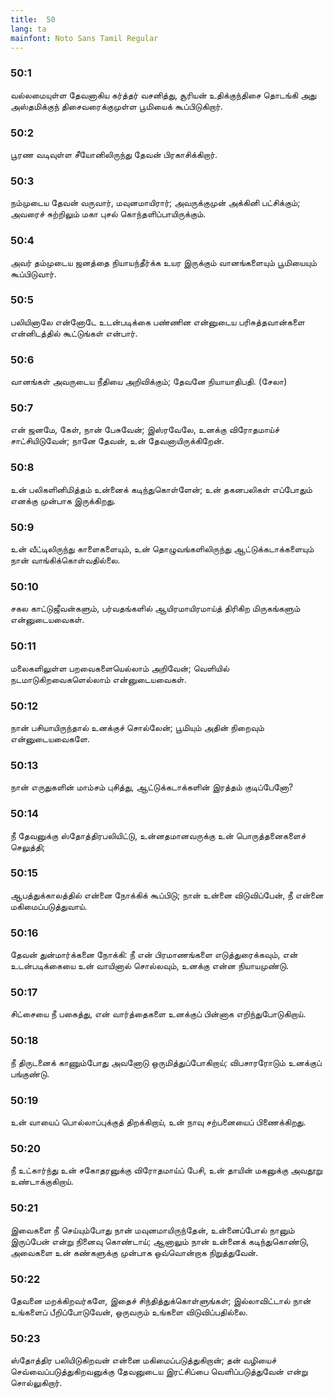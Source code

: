 ```yaml
---
title:  50
lang: ta
mainfont: Noto Sans Tamil Regular
---
```


###  50:1

வல்லமையுள்ள தேவனாகிய கர்த்தர் வசனித்து, சூரியன் உதிக்குந்திசை தொடங்கி அது அஸ்தமிக்குந் திசைவரைக்குமுள்ள பூமியைக் கூப்பிடுகிறார்.

###  50:2

பூரண வடிவுள்ள சீயோனிலிருந்து தேவன் பிரகாசிக்கிறார்.

###  50:3

நம்முடைய தேவன் வருவார், மவுனமாயிரார்; அவருக்குமுன் அக்கினி பட்சிக்கும்; அவரைச் சுற்றிலும் மகா புசல் கொந்தளிப்பாயிருக்கும்.

###  50:4

அவர் தம்முடைய ஜனத்தை நியாயந்தீர்க்க உயர இருக்கும் வானங்களையும் பூமியையும் கூப்பிடுவார்.

###  50:5

பலியினாலே என்னோடே உடன்படிக்கை பண்ணின என்னுடைய பரிசுத்தவான்களை என்னிடத்தில் கூட்டுங்கள் என்பார்.

###  50:6

வானங்கள் அவருடைய நீதியை அறிவிக்கும்; தேவனே நியாயாதிபதி. (சேலா)

###  50:7

என் ஜனமே, கேள், நான் பேசுவேன்; இஸ்ரவேலே, உனக்கு விரோதமாய்ச் சாட்சியிடுவேன்; நானே தேவன், உன் தேவனாயிருக்கிறேன்.

###  50:8

உன் பலிகளினிமித்தம் உன்னைக் கடிந்துகொள்ளேன்; உன் தகனபலிகள் எப்போதும் எனக்கு முன்பாக இருக்கிறது.

###  50:9

உன் வீட்டிலிருந்து காளைகளையும், உன் தொழுவங்களிலிருந்து ஆட்டுக்கடாக்களையும் நான் வாங்கிக்கொள்வதில்லை.

###  50:10

சகல காட்டுஜீவன்களும், பர்வதங்களில் ஆயிரமாயிரமாய்த் திரிகிற மிருகங்களும் என்னுடையவைகள்.

###  50:11

மலைகளிலுள்ள பறவைகளையெல்லாம் அறிவேன்; வெளியில் நடமாடுகிறவைகளெல்லாம் என்னுடையவைகள்.

###  50:12

நான் பசியாயிருந்தால் உனக்குச் சொல்லேன்; பூமியும் அதின் நிறைவும் என்னுடையவைகளே.

###  50:13

நான் எருதுகளின் மாம்சம் புசித்து, ஆட்டுக்கடாக்களின் இரத்தம் குடிப்பேனோ?

###  50:14

நீ தேவனுக்கு ஸ்தோத்திரபலியிட்டு, உன்னதமானவருக்கு உன் பொருத்தனைகளைச் செலுத்தி;

###  50:15

ஆபத்துக்காலத்தில் என்னை நோக்கிக் கூப்பிடு; நான் உன்னை விடுவிப்பேன், நீ என்னை மகிமைப்படுத்துவாய்.

###  50:16

தேவன் துன்மார்க்கனை நோக்கி: நீ என் பிரமாணங்களை எடுத்துரைக்கவும், என் உடன்படிக்கையை உன் வாயினால் சொல்லவும், உனக்கு என்ன நியாயமுண்டு.

###  50:17

சிட்சையை நீ பகைத்து, என் வார்த்தைகளை உனக்குப் பின்னாக எறிந்துபோடுகிறாய்.

###  50:18

நீ திருடனைக் காணும்போது அவனோடு ஒருமித்துப்போகிறாய்; விபசாரரோடும் உனக்குப் பங்குண்டு.

###  50:19

உன் வாயைப் பொல்லாப்புக்குத் திறக்கிறாய், உன் நாவு சற்பனையைப் பிணைக்கிறது.

###  50:20

நீ உட்கார்ந்து உன் சகோதரனுக்கு விரோதமாய்ப் பேசி, உன் தாயின் மகனுக்கு அவதூறு உண்டாக்குகிறாய்.

###  50:21

இவைகளை நீ செய்யும்போது நான் மவுனமாயிருந்தேன், உன்னைப்போல் நானும் இருப்பேன் என்று நினைவு கொண்டாய்; ஆனாலும் நான் உன்னைக் கடிந்துகொண்டு, அவைகளை உன் கண்களுக்கு முன்பாக ஒவ்வொன்றாக நிறுத்துவேன்.

###  50:22

தேவனை மறக்கிறவர்களே, இதைச் சிந்தித்துக்கொள்ளுங்கள்; இல்லாவிட்டால் நான் உங்களைப் பீறிப்போடுவேன், ஒருவரும் உங்களை விடுவிப்பதில்லை.

###  50:23

ஸ்தோத்திர பலியிடுகிறவன் என்னை மகிமைப்படுத்துகிறான்; தன் வழியைச் செவ்வைப்படுத்துகிறவனுக்கு தேவனுடைய இரட்சிப்பை வெளிப்படுத்துவேன் என்று சொல்லுகிறார்.

